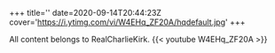 +++
title=''
date=2020-09-14T20:44:23Z
cover='https://i.ytimg.com/vi/W4EHq_ZF20A/hqdefault.jpg'
+++

All content belongs to RealCharlieKirk.
{{< youtube W4EHq_ZF20A >}}

